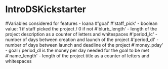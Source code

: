 # IntroDSKickstarter
#Variables considered for features - Ioana 
#'goal' 
#'staff_pick' - boolean value: 1 if staff picked the project / 0 if not
#'blurb_length' - length of the project description as a counter of letters and whitespaces
#'period_lc' - number of days between creation and launch of the project
#'period_dl' - number of days between launch and deadline of the project
#'money_pday' - goal / period_dl is the money per day needed for the goal to be met
#'name_length' - length of the project title as a counter of letters and whitespaces
